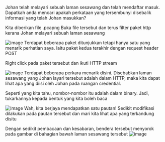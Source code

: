 Johan telah melayari sebuah laman sesawang dan telah mendaftar masuk. Dapatkah anda mencari apakah perkataan yang tersembunyi disebalik informasi yang telah Johan masukkan?

Kita diberikan file .pcapng
Buka file tersebut dan terus filter paket http kerana Johan melayari sebuah laman sesawang

![image](https://github.com/6D756E6972/3108CTF/assets/129729880/50c7608d-8ca4-4a80-9a8f-0499d80e944f)
Terdapat beberapa paket ditunjukkan tetapi hanya satu yang menarik perhatian saya. Iaitu paket kedua terakhir dengan request header POST

Right click pada paket tersebut dan ikuti HTTP stream

![image](https://github.com/6D756E6972/3108CTF/assets/129729880/da214c74-0f27-4db3-bd9f-4a3f6af99424)
Terdapat beberapa perkara menarik disini.
Disebabkan laman sesawang yang Johan layari tersebut adalah dalam HTTP, maka kita dapat lihat apa yang diisi oleh Johan pada ruangan credential.

Seperti yang kita tahu, nombor-nombor itu adalah dalam binary. Jadi, tukarkannya kepada bentuk yang kita boleh baca

![image](https://github.com/6D756E6972/3108CTF/assets/129729880/0a194457-7943-42cf-9dd0-c07e8a450146)
Wah, kita berjaya mendapatkan satu pautan! Sedikit modifikasi dilakukan pada pautan tersebut dan mari kita lihat apa yang terkandung disitu

Dengan sedikit pembacaan dan kesabaran, bendera tersebut menyorok pada gambar di bahagian bawah laman sesawang tersebut
![image](https://github.com/6D756E6972/3108CTF/assets/129729880/82f27c4a-f1ac-4aa2-9053-fb1bd0a0a8ec)
